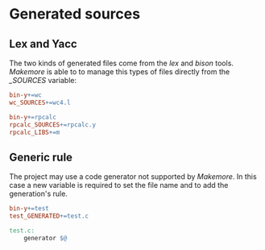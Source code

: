 # Generated sources
## Lex and Yacc
The two kinds of generated files come from the *lex* and *bison* tools.
*Makemore* is able to to manage this types of files directly from the
*<target>_SOURCES* variable:

```Makefile
bin-y+=wc
wc_SOURCES+=wc4.l

bin-y+=rpcalc
rpcalc_SOURCES+=rpcalc.y
rpcalc_LIBS+=m
```

## Generic rule
The project may use a code generator not supported by *Makemore*. In this
case a new variable is required to set the file name and to add the
generation's rule.

```Makefile
bin-y+=test
test_GENERATED+=test.c

test.c:
	generator $@
```
